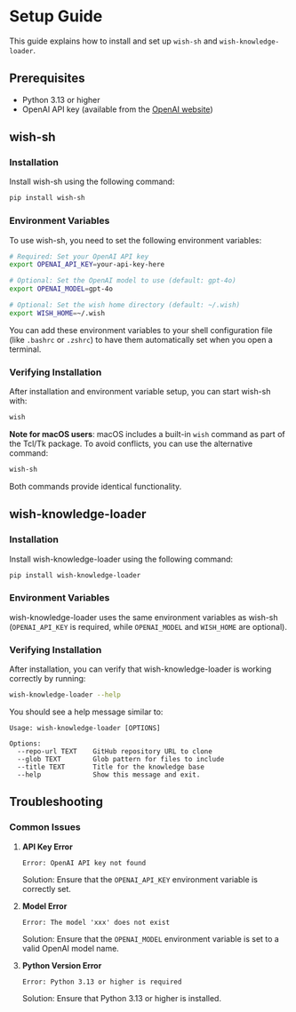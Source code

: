# Setup Guide

This guide explains how to install and set up `wish-sh` and `wish-knowledge-loader`.

## Prerequisites

- Python 3.13 or higher
- OpenAI API key (available from the [OpenAI website](https://platform.openai.com/))

## wish-sh

### Installation

Install wish-sh using the following command:

```bash
pip install wish-sh
```

### Environment Variables

To use wish-sh, you need to set the following environment variables:

```bash
# Required: Set your OpenAI API key
export OPENAI_API_KEY=your-api-key-here

# Optional: Set the OpenAI model to use (default: gpt-4o)
export OPENAI_MODEL=gpt-4o

# Optional: Set the wish home directory (default: ~/.wish)
export WISH_HOME=~/.wish
```

You can add these environment variables to your shell configuration file (like `.bashrc` or `.zshrc`) to have them automatically set when you open a terminal.

### Verifying Installation

After installation and environment variable setup, you can start wish-sh with:

```bash
wish
```

**Note for macOS users**: macOS includes a built-in `wish` command as part of the Tcl/Tk package. To avoid conflicts, you can use the alternative command:

```bash
wish-sh
```

Both commands provide identical functionality.

## wish-knowledge-loader

### Installation

Install wish-knowledge-loader using the following command:

```bash
pip install wish-knowledge-loader
```

### Environment Variables

wish-knowledge-loader uses the same environment variables as wish-sh (`OPENAI_API_KEY` is required, while `OPENAI_MODEL` and `WISH_HOME` are optional).

### Verifying Installation

After installation, you can verify that wish-knowledge-loader is working correctly by running:

```bash
wish-knowledge-loader --help
```

You should see a help message similar to:

```
Usage: wish-knowledge-loader [OPTIONS]

Options:
  --repo-url TEXT    GitHub repository URL to clone
  --glob TEXT        Glob pattern for files to include
  --title TEXT       Title for the knowledge base
  --help             Show this message and exit.
```

## Troubleshooting

### Common Issues

1. **API Key Error**
   
   ```
   Error: OpenAI API key not found
   ```
   
   Solution: Ensure that the `OPENAI_API_KEY` environment variable is correctly set.

2. **Model Error**
   
   ```
   Error: The model 'xxx' does not exist
   ```
   
   Solution: Ensure that the `OPENAI_MODEL` environment variable is set to a valid OpenAI model name.

3. **Python Version Error**
   
   ```
   Error: Python 3.13 or higher is required
   ```
   
   Solution: Ensure that Python 3.13 or higher is installed.
